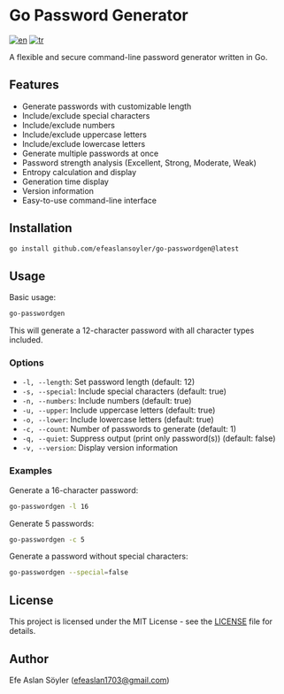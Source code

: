 # Go Password Generator

[![en](https://img.shields.io/badge/lang-en-red.svg)](README.md)
[![tr](https://img.shields.io/badge/lang-tr-blue.svg)](README_TR.md)

A flexible and secure command-line password generator written in Go.

## Features

- Generate passwords with customizable length
- Include/exclude special characters
- Include/exclude numbers
- Include/exclude uppercase letters
- Include/exclude lowercase letters
- Generate multiple passwords at once
- Password strength analysis (Excellent, Strong, Moderate, Weak)
- Entropy calculation and display
- Generation time display
- Version information
- Easy-to-use command-line interface

## Installation

```bash
go install github.com/efeaslansoyler/go-passwordgen@latest
```

## Usage

Basic usage:
```bash
go-passwordgen
```

This will generate a 12-character password with all character types included.

### Options

- `-l, --length`: Set password length (default: 12)
- `-s, --special`: Include special characters (default: true)
- `-n, --numbers`: Include numbers (default: true)
- `-u, --upper`: Include uppercase letters (default: true)
- `-o, --lower`: Include lowercase letters (default: true)
- `-c, --count`: Number of passwords to generate (default: 1)
- `-q, --quiet`: Suppress output (print only password(s)) (default: false)
- `-v, --version`: Display version information

### Examples

Generate a 16-character password:
```bash
go-passwordgen -l 16
```

Generate 5 passwords:
```bash
go-passwordgen -c 5
```

Generate a password without special characters:
```bash
go-passwordgen --special=false
```

## License

This project is licensed under the MIT License - see the [LICENSE](LICENSE) file for details.

## Author

Efe Aslan Söyler (efeaslan1703@gmail.com)
